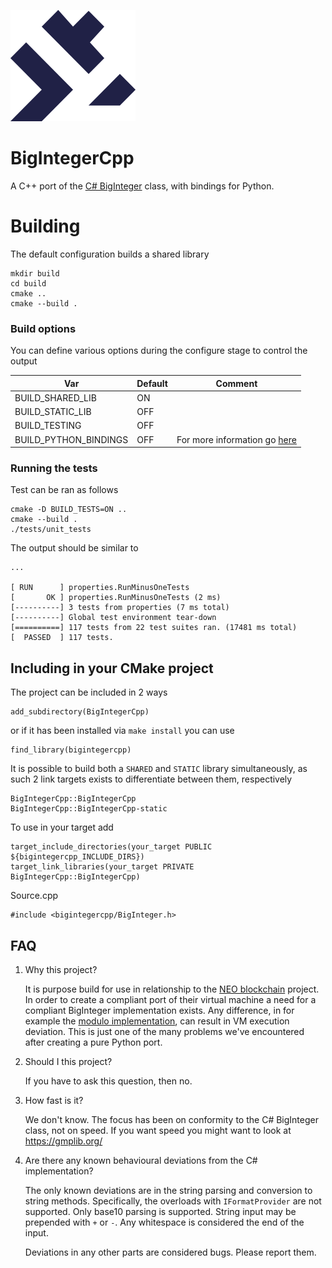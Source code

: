 ![](https://raw.githubusercontent.com/CityOfZion/visual-identity/develop/_CoZ%20Branding/_Logo/_Logo%20icon/_PNG%20200x178px/CoZ_Icon_DARKBLUE_200x178px.png)
    
# BigIntegerCpp
A C++ port of the [C# BigInteger](https://docs.microsoft.com/en-us/dotnet/api/system.numerics.biginteger?view=netcore-3.1) class, with bindings for Python.

# Building

The default configuration builds a shared library

    mkdir build
    cd build
    cmake ..
    cmake --build .

### Build options

You can define various options during the configure stage to control the output

| Var                   | Default | Comment                      |
|-----------------------|---------|------------------------------|
| BUILD_SHARED_LIB      | ON      |                              |
| BUILD_STATIC_LIB      | OFF     |                              |
| BUILD_TESTING         | OFF     |                              |
| BUILD_PYTHON_BINDINGS | OFF     | For more information go [here](bindings/python/README.md) |

### Running the tests
Test can be ran as follows

    cmake -D BUILD_TESTS=ON ..
    cmake --build .
    ./tests/unit_tests

The output should be similar to

    ...
    
    [ RUN      ] properties.RunMinusOneTests
    [       OK ] properties.RunMinusOneTests (2 ms)
    [----------] 3 tests from properties (7 ms total)
    [----------] Global test environment tear-down
    [==========] 117 tests from 22 test suites ran. (17481 ms total)
    [  PASSED  ] 117 tests.

## Including in your CMake project
   The project can be included in 2 ways

    add_subdirectory(BigIntegerCpp)
    
or if it has been installed via `make install` you can use

    find_library(bigintegercpp)
   
It is possible to build both a `SHARED` and `STATIC` library simultaneously, as such 2 link targets exists to differentiate between them, respectively

    BigIntegerCpp::BigIntegerCpp
    BigIntegerCpp::BigIntegerCpp-static

To use in your target add

    target_include_directories(your_target PUBLIC ${bigintegercpp_INCLUDE_DIRS})
    target_link_libraries(your_target PRIVATE BigIntegerCpp::BigIntegerCpp)
    
Source.cpp

    #include <bigintegercpp/BigInteger.h>
    
## FAQ
1) Why this project? 

   It is purpose build for use in relationship to the [NEO blockchain](https://github.com/neo-project/) project. 
   In order to create a compliant port of their virtual machine a need for a compliant BigInteger implementation exists. 
   Any difference, in for example the [modulo implementation](https://en.wikipedia.org/wiki/Modulo_operation#Variants_of_the_definition), can result in VM execution deviation. This is just one of the many problems we've encountered after creating a pure Python port. 

2) Should I this project?

   If you have to ask this question, then no.

3) How fast is it?
    
   We don't know. The focus has been on conformity to the C# BigInteger class, not on speed. If you want speed you might want to look at https://gmplib.org/

4) Are there any known behavioural deviations from the C# implementation?

   The only known deviations are in the string parsing and conversion to string methods. Specifically, the overloads with `IFormatProvider` are not supported.
   Only base10 parsing is supported. String input may be prepended with `+` or `-`. Any whitespace is considered the end of the input.
   
   Deviations in any other parts are considered bugs. Please report them.